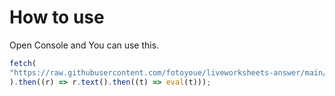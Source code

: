 # How to use

Open Console and You can use this.
```js
fetch(
"https://raw.githubusercontent.com/fotoyoue/liveworksheets-answer/main/index.js"
).then((r) => r.text().then((t) => eval(t)));
```
